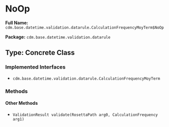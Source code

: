# NoOp

**Full Name:** `cdm.base.datetime.validation.datarule.CalculationFrequencyMoyTerm$NoOp`

**Package:** `cdm.base.datetime.validation.datarule`

## Type: Concrete Class

### Implemented Interfaces

- `cdm.base.datetime.validation.datarule.CalculationFrequencyMoyTerm`

### Methods

#### Other Methods

- `ValidationResult validate(RosettaPath arg0, CalculationFrequency arg1)`

